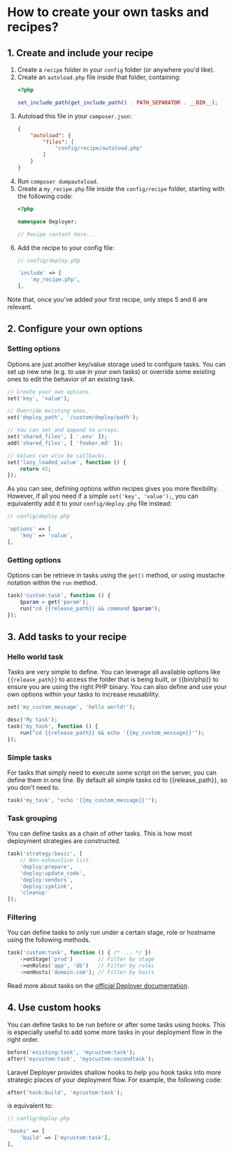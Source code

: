 # How to create your own tasks and recipes?

## 1. Create and include your recipe

1. Create a `recipe` folder in your `config` folder (or anywhere you'd like).
2. Create an `autoload.php` file inside that folder, containing:
    ```php
    <?php

    set_include_path(get_include_path() . PATH_SEPARATOR . __DIR__);
    ```
3. Autoload this file in your `composer.json`:
    ```json
    {
        "autoload": {
            "files": [
                "config/recipe/autoload.php"
            ]
        }
    }
    ```
4. Run `composer dumpautoload`.
5. Create a `my_recipe.php` file inside the `config/recipe` folder, starting with the following code:
    ```php
    <?php

    namespace Deployer;

    // Recipe content here...
    ```
6. Add the recipe to your config file:
    ```php
    // config/deploy.php

    'include' => [
        'my_recipe.php',
    ],
    ```

Note that, once you've added your first recipe, only steps 5 and 6 are relevant.

## 2. Configure your own options

### Setting options
Options are just another key/value storage used to configure tasks. You can set up new one (e.g. to use in your own tasks) or override some existing ones to edit the behavior of an existing task.

```php
// Create your own options.
set('key', 'value');

// Override existing ones.
set('deploy_path', '/custom/deploy/path');

// You can set and append to arrays.
set('shared_files', [ '.env' ]);
add('shared_files', [ 'foobar.md' ]);

// Values can also be callbacks.
set('lazy_loaded_value', function () {
    return 42;
});
```

As you can see, defining options within recipes gives you more flexibility. However, if all you need if a simple `set('key', 'value');`, you can equivalently add it to your `config/deploy.php` file instead:

```php
// config/deploy.php

'options' => [
    'key' => 'value',
],
```

### Getting options
Options can be retrieve in tasks using the `get()` method, or using mustache notation within the `run` method.

```php
task('custom:task', function () {
    $param = get('param');
    run("cd {{release_path}} && command $param");
});
```

## 3. Add tasks to your recipe

### Hello world task

Tasks are very simple to define. You can leverage all available options like `{{release_path}}` to access the folder that is being built, or {{bin/php}} to ensure you are using the right PHP binary. You can also define and use your own options within your tasks to increase reusability. 

```php
set('my_custom_message', 'hello world!');

desc('My task');
task('my_task', function () {
    run("cd {{release_path}} && echo '{{my_custom_message}}'");
});
```

### Simple tasks

For tasks that simply need to execute some script on the server, you can define them in one line. By default all simple tasks cd to {{release_path}}, so you don't need to.

```php
task('my_task', "echo '{{my_custom_message}}'");
```

### Task grouping

You can define tasks as a chain of other tasks. This is how most deployment strategies are constructed.

```php
task('strategy:basic', [
    // Non-exhaustive list.
    'deploy:prepare',
    'deploy:update_code',
    'deploy:vendors',
    'deploy:symlink',
    'cleanup'
]);
```

### Filtering

You can define tasks to only run under a certain stage, role or hostname using the following methods.

```php
task('custom:task', function () { /* ... */ })
    ->onStage('prod')        // Filter by stage
    ->onRoles('app', 'db')   // Filter by roles
    ->onHosts('domain.com'); // Filter by hosts
```

Read more about tasks on the [official Deployer documentation](https://deployer.org/docs/tasks).

## 4. Use custom hooks

You can define tasks to be run before or after some tasks using hooks. This is especially useful to add some more tasks in your deployment flow in the right order.

```php
before('existing:task', 'mycustom:task');
after('mycustom:task', 'myscustom:secondtask');
```

Laravel Deployer provides shallow hooks to help you hook tasks into more strategic places of your deployment flow. For example, the following code:

```php
after('hook:build', 'mycustom:task');
```

is equivalent to:

```php
// config/deploy.php

'hooks' => [
    'build' => ['mycustom:task'],
],
```